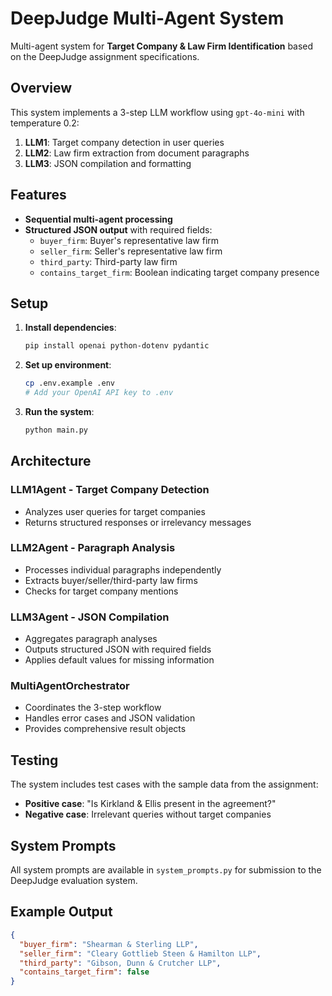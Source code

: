 # DeepJudge Multi-Agent System

Multi-agent system for **Target Company & Law Firm Identification** based on the DeepJudge assignment specifications.

## Overview

This system implements a 3-step LLM workflow using `gpt-4o-mini` with temperature 0.2:

1. **LLM1**: Target company detection in user queries
2. **LLM2**: Law firm extraction from document paragraphs  
3. **LLM3**: JSON compilation and formatting

## Features

- **Sequential multi-agent processing**
- **Structured JSON output** with required fields:
  - `buyer_firm`: Buyer's representative law firm
  - `seller_firm`: Seller's representative law firm  
  - `third_party`: Third-party law firm
  - `contains_target_firm`: Boolean indicating target company presence

## Setup

1. **Install dependencies**:
   ```bash
   pip install openai python-dotenv pydantic
   ```

2. **Set up environment**:
   ```bash
   cp .env.example .env
   # Add your OpenAI API key to .env
   ```

3. **Run the system**:
   ```bash
   python main.py
   ```

## Architecture

### LLM1Agent - Target Company Detection
- Analyzes user queries for target companies
- Returns structured responses or irrelevancy messages

### LLM2Agent - Paragraph Analysis  
- Processes individual paragraphs independently
- Extracts buyer/seller/third-party law firms
- Checks for target company mentions

### LLM3Agent - JSON Compilation
- Aggregates paragraph analyses
- Outputs structured JSON with required fields
- Applies default values for missing information

### MultiAgentOrchestrator
- Coordinates the 3-step workflow
- Handles error cases and JSON validation
- Provides comprehensive result objects

## Testing

The system includes test cases with the sample data from the assignment:

- **Positive case**: "Is Kirkland & Ellis present in the agreement?"
- **Negative case**: Irrelevant queries without target companies

## System Prompts

All system prompts are available in `system_prompts.py` for submission to the DeepJudge evaluation system.

## Example Output

```json
{
  "buyer_firm": "Shearman & Sterling LLP",
  "seller_firm": "Cleary Gottlieb Steen & Hamilton LLP", 
  "third_party": "Gibson, Dunn & Crutcher LLP",
  "contains_target_firm": false
}
```